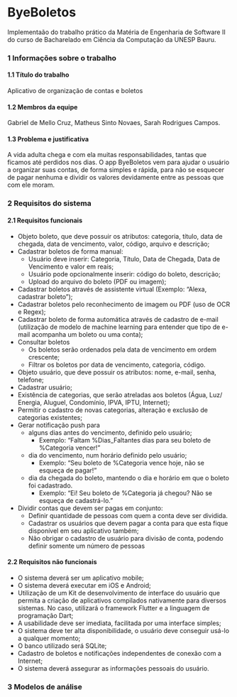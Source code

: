 # ByeBoletos

Implementaão do trabalho prático da Matéria de Engenharia de Software II do curso de Bacharelado em Ciência da Computação da UNESP Bauru.

### 1 Informações sobre o trabalho
#### 1.1 Título do trabalho
Aplicativo de organização de contas e boletos

#### 1.2 Membros da equipe
Gabriel de Mello Cruz, Matheus Sinto Novaes, Sarah Rodrigues Campos.

#### 1.3 Problema e justificativa
A vida adulta chega e com ela muitas responsabilidades, tantas que ficamos até perdidos nos dias. O app ByeBoletos vem para ajudar o usuário a organizar suas contas, de forma simples e rápida, para não se esquecer de pagar nenhuma e dividir os valores devidamente entre as pessoas que com ele moram.

### 2 Requisitos do sistema
#### 2.1 Requisitos funcionais
* Objeto boleto, que deve possuir os atributos: categoria, título, data de chegada, data de vencimento, valor, código, arquivo e descrição; <br>
* Cadastrar boletos de forma manual: 
  * Usuário deve inserir: Categoria, Título, Data de Chegada, Data de Vencimento e valor em reais; 
  * Usuário pode opcionalmente inserir: código do boleto, descrição;
  * Upload do arquivo do boleto (PDF ou imagem);
* Cadastrar boletos através de assistente virtual (Exemplo: “Alexa, cadastrar boleto”);
* Cadastrar boletos pelo reconhecimento de imagem ou PDF (uso de OCR e Regex);
* Cadastrar boleto de forma automática através de cadastro de e-mail (utilização de modelo de machine learning para entender que tipo de e-mail acompanha um boleto ou uma conta);
* Consultar boletos
  * Os boletos serão ordenados pela data de vencimento em ordem crescente;
  * Filtrar os boletos por data de vencimento, categoria, código.
* Objeto usuário, que deve possuir os atributos: nome, e-mail, senha, telefone;
* Cadastrar usuário;
* Existência de categorias, que serão atreladas aos boletos (Água, Luz/ Energia, Aluguel, Condomínio, IPVA, IPTU, Internet);
* Permitir o cadastro de novas categorias, alteração e exclusão de categorias existentes;
* Gerar notificação push para 
  * alguns dias antes do vencimento, definido pelo usuário;
    * Exemplo: “Faltam %Dias_Faltantes dias para seu boleto de %Categoria vencer!”
  * dia do vencimento, num horário definido pelo usuário;
    * Exemplo: “Seu boleto de %Categoria vence hoje, não se esqueça de pagar!”
  * dia da chegada do boleto, mantendo o dia e horário em que o boleto foi cadastrado.
    * Exemplo: “Ei! Seu boleto de %Categoria já chegou? Não se esqueça de cadastrá-lo.”
* Dividir contas que devem ser pagas em conjunto:
  * Definir quantidade de pessoas com quem a conta deve ser dividida.
  * Cadastrar os usuários que devem pagar a conta para que esta fique disponível em seu aplicativo também;
  * Não obrigar o cadastro de usuário para divisão de conta, podendo definir somente um número de pessoas

#### 2.2 Requisitos não funcionais
* O sistema deverá ser um aplicativo mobile;
* O sistema deverá executar em iOS e Android;
* Utilização de um Kit de desenvolvimento de interface do usuário que permita a criação de aplicativos compilados nativamente para diversos sistemas. No caso, utilizará o framework Flutter e a linguagem de programação Dart;
* A usabilidade deve ser imediata, facilitada por uma interface simples;
* O sistema deve ter alta disponibilidade, o usuário deve conseguir usá-lo a qualquer momento;
* O banco utilizado será SQLite;
* Cadastro de boletos e notificações independentes de conexão com a Internet;
* O sistema deverá assegurar as informações pessoais do usuário.

### 3 Modelos de análise

